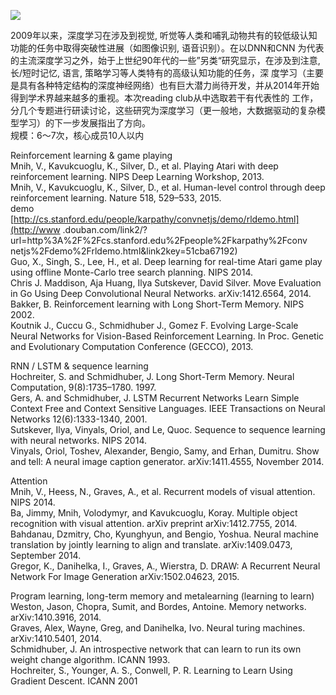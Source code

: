 ![](http://www.swarma.org/swarma/ckfinder/userfiles/images/1428472209.jpg)  
  
2009年以来，深度学习在涉及到视觉, 听觉等人类和哺乳动物共有的较低级认知功能的任务中取得突破性进展（如图像识别, 语音识别）。在以DNN和CNN
为代表的主流深度学习之外，始于上世纪90年代的一些”另类“研究显示，在涉及到注意, 长/短时记忆, 语言, 策略学习等人类特有的高级认知功能的任务，深
度学习（主要是具有各种特定结构的深度神经网络）也有巨大潜力尚待开发，并从2014年开始得到学术界越来越多的重视。本次reading club从中选取若干有代表性的
工作，分几个专题进行研读讨论，这些研究为深度学习（更一般地，大数据驱动的复杂模型学习）的下一步发展指出了方向。  
规模：6～7次，核心成员10人以内  
  
Reinforcement learning & game playing  
Mnih, V., Kavukcuoglu, K., Silver, D., et al. Playing Atari with deep
reinforcement learning. NIPS Deep Learning Workshop, 2013.  
Mnih, V., Kavukcuoglu, K., Silver, D., et al. Human-level control through deep
reinforcement learning. Nature 518, 529–533, 2015.  
demo  
[http://cs.stanford.edu/people/karpathy/convnetjs/demo/rldemo.html](http://www
.douban.com/link2/?url=http%3A%2F%2Fcs.stanford.edu%2Fpeople%2Fkarpathy%2Fconv
netjs%2Fdemo%2Frldemo.html&link2key=51cba67192)  
Guo, X., Singh, S., Lee, H., et al. Deep learning for real-time Atari game
play using offline Monte-Carlo tree search planning. NIPS 2014.  
Chris J. Maddison, Aja Huang, Ilya Sutskever, David Silver. Move Evaluation in
Go Using Deep Convolutional Neural Networks. arXiv:1412.6564, 2014.  
Bakker, B. Reinforcement learning with Long Short-Term Memory. NIPS 2002.  
Koutnik J., Cuccu G., Schmidhuber J., Gomez F. Evolving Large-Scale Neural
Networks for Vision-Based Reinforcement Learning. In Proc. Genetic and
Evolutionary Computation Conference (GECCO), 2013.  
  
RNN / LSTM & sequence learning  
Hochreiter, S. and Schmidhuber, J. Long Short-Term Memory. Neural Computation,
9(8):1735–1780. 1997.  
Gers, A. and Schmidhuber, J. LSTM Recurrent Networks Learn Simple Context Free
and Context Sensitive Languages. IEEE Transactions on Neural Networks
12(6):1333-1340, 2001.  
Sutskever, Ilya, Vinyals, Oriol, and Le, Quoc. Sequence to sequence learning
with neural networks. NIPS 2014.  
Vinyals, Oriol, Toshev, Alexander, Bengio, Samy, and Erhan, Dumitru. Show and
tell: A neural image caption generator. arXiv:1411.4555, November 2014.  
  
Attention  
Mnih, V., Heess, N., Graves, A., et al. Recurrent models of visual attention.
NIPS 2014.  
Ba, Jimmy, Mnih, Volodymyr, and Kavukcuoglu, Koray. Multiple object
recognition with visual attention. arXiv preprint arXiv:1412.7755, 2014.  
Bahdanau, Dzmitry, Cho, Kyunghyun, and Bengio, Yoshua. Neural machine
translation by jointly learning to align and translate. arXiv:1409.0473,
September 2014.  
Gregor, K., Danihelka, I., Graves, A., Wierstra, D. DRAW: A Recurrent Neural
Network For Image Generation arXiv:1502.04623, 2015.  
  
Program learning, long-term memory and metalearning (learning to learn)  
Weston, Jason, Chopra, Sumit, and Bordes, Antoine. Memory networks.
arXiv:1410.3916, 2014.  
Graves, Alex, Wayne, Greg, and Danihelka, Ivo. Neural turing machines.
arXiv:1410.5401, 2014.  
Schmidhuber, J. An introspective network that can learn to run its own weight
change algorithm. ICANN 1993.  
Hochreiter, S., Younger, A. S., Conwell, P. R. Learning to Learn Using
Gradient Descent. ICANN 2001

